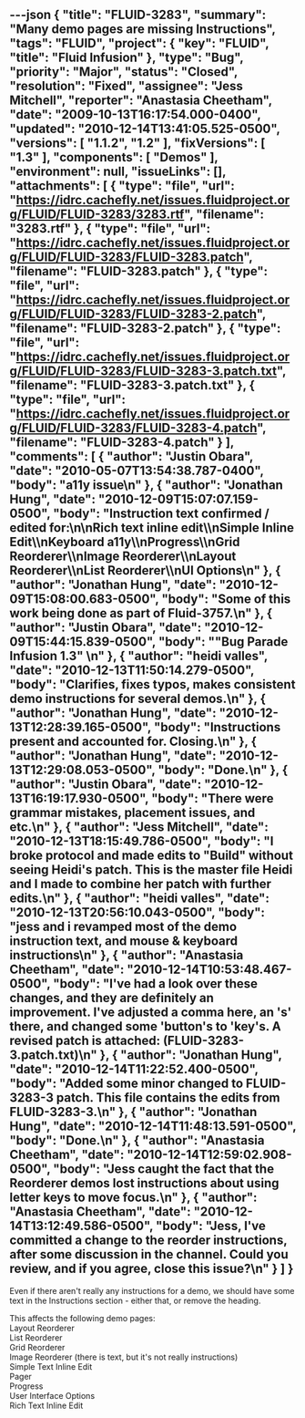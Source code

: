 ---json
{
  "title": "FLUID-3283",
  "summary": "Many demo pages are missing Instructions",
  "tags": "FLUID",
  "project": {
    "key": "FLUID",
    "title": "Fluid Infusion"
  },
  "type": "Bug",
  "priority": "Major",
  "status": "Closed",
  "resolution": "Fixed",
  "assignee": "Jess Mitchell",
  "reporter": "Anastasia Cheetham",
  "date": "2009-10-13T16:17:54.000-0400",
  "updated": "2010-12-14T13:41:05.525-0500",
  "versions": [
    "1.1.2",
    "1.2"
  ],
  "fixVersions": [
    "1.3"
  ],
  "components": [
    "Demos"
  ],
  "environment": null,
  "issueLinks": [],
  "attachments": [
    {
      "type": "file",
      "url": "https://idrc.cachefly.net/issues.fluidproject.org/FLUID/FLUID-3283/3283.rtf",
      "filename": "3283.rtf"
    },
    {
      "type": "file",
      "url": "https://idrc.cachefly.net/issues.fluidproject.org/FLUID/FLUID-3283/FLUID-3283.patch",
      "filename": "FLUID-3283.patch"
    },
    {
      "type": "file",
      "url": "https://idrc.cachefly.net/issues.fluidproject.org/FLUID/FLUID-3283/FLUID-3283-2.patch",
      "filename": "FLUID-3283-2.patch"
    },
    {
      "type": "file",
      "url": "https://idrc.cachefly.net/issues.fluidproject.org/FLUID/FLUID-3283/FLUID-3283-3.patch.txt",
      "filename": "FLUID-3283-3.patch.txt"
    },
    {
      "type": "file",
      "url": "https://idrc.cachefly.net/issues.fluidproject.org/FLUID/FLUID-3283/FLUID-3283-4.patch",
      "filename": "FLUID-3283-4.patch"
    }
  ],
  "comments": [
    {
      "author": "Justin Obara",
      "date": "2010-05-07T13:54:38.787-0400",
      "body": "a11y issue\n"
    },
    {
      "author": "Jonathan Hung",
      "date": "2010-12-09T15:07:07.159-0500",
      "body": "Instruction text confirmed / edited for:\n\nRich text inline edit\\\nSimple Inline Edit\\\nKeyboard a11y\\\nProgress\\\nGrid Reorderer\\\nImage Reorderer\\\nLayout Reorderer\\\nList Reorderer\\\nUI Options\n"
    },
    {
      "author": "Jonathan Hung",
      "date": "2010-12-09T15:08:00.683-0500",
      "body": "Some of this work being done as part of Fluid-3757.\n"
    },
    {
      "author": "Justin Obara",
      "date": "2010-12-09T15:44:15.839-0500",
      "body": "\"Bug Parade Infusion 1.3\"&#x20;\n"
    },
    {
      "author": "heidi valles",
      "date": "2010-12-13T11:50:14.279-0500",
      "body": "Clarifies, fixes typos, makes consistent demo instructions for several demos.\n"
    },
    {
      "author": "Jonathan Hung",
      "date": "2010-12-13T12:28:39.165-0500",
      "body": "Instructions present and accounted for. Closing.\n"
    },
    {
      "author": "Jonathan Hung",
      "date": "2010-12-13T12:29:08.053-0500",
      "body": "Done.\n"
    },
    {
      "author": "Justin Obara",
      "date": "2010-12-13T16:19:17.930-0500",
      "body": "There were grammar mistakes, placement issues, and etc.\n"
    },
    {
      "author": "Jess Mitchell",
      "date": "2010-12-13T18:15:49.786-0500",
      "body": "I broke protocol and made edits to \"Build\" without seeing Heidi's patch.  This is the master file Heidi and I made to combine her patch with further edits.\n"
    },
    {
      "author": "heidi valles",
      "date": "2010-12-13T20:56:10.043-0500",
      "body": "jess and i revamped most of the demo instruction text, and mouse & keyboard instructions\n"
    },
    {
      "author": "Anastasia Cheetham",
      "date": "2010-12-14T10:53:48.467-0500",
      "body": "I've had a look over these changes, and they are definitely an improvement. I've adjusted a comma here, an 's' there, and changed some 'button's to 'key's. A revised patch is attached: (FLUID-3283-3.patch.txt)\n"
    },
    {
      "author": "Jonathan Hung",
      "date": "2010-12-14T11:22:52.400-0500",
      "body": "Added some minor changed to FLUID-3283-3 patch. This file contains the edits from FLUID-3283-3.\n"
    },
    {
      "author": "Jonathan Hung",
      "date": "2010-12-14T11:48:13.591-0500",
      "body": "Done.\n"
    },
    {
      "author": "Anastasia Cheetham",
      "date": "2010-12-14T12:59:02.908-0500",
      "body": "Jess caught the fact that the Reorderer demos lost instructions about using letter keys to move focus.\n"
    },
    {
      "author": "Anastasia Cheetham",
      "date": "2010-12-14T13:12:49.586-0500",
      "body": "Jess, I've committed a change to the reorder instructions, after some discussion in the channel. Could you review, and if you agree, close this issue?\n"
    }
  ]
}
---
Even if there aren't really any instructions for a demo, we should have some text in the Instructions section - either that, or remove the heading.

This affects the following demo pages:\
Layout Reorderer\
List Reorderer\
Grid Reorderer\
Image Reorderer (there is text, but it's not really instructions)\
Simple Text Inline Edit\
Pager\
Progress\
User Interface Options\
Rich Text Inline Edit

        